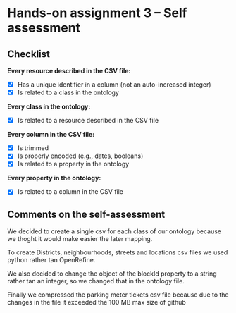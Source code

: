 # Hands-on assignment 3 – Self assessment

## Checklist

**Every resource described in the CSV file:**

- [X] Has a unique identifier in a column (not an auto-increased integer)
- [X] Is related to a class in the ontology

**Every class in the ontology:**

- [X] Is related to a resource described in the CSV file

**Every column in the CSV file:**

- [X] Is trimmed
- [X] Is properly encoded (e.g., dates, booleans)
- [X] Is related to a property in the ontology

**Every property in the ontology:**

- [X] Is related to a column in the CSV file

## Comments on the self-assessment
We decided to create a single csv for each class of our ontology because we thoght it would make easier the later mapping.

To create Districts, neighbourhoods, streets and locations csv files we used python rather tan OpenRefine.

We also decided to change the object of the blockId property to a string rather tan an integer, so we changed that in the ontology file.

Finally we compressed the parking meter tickets csv file because due to the changes in the file it exceeded the 100 MB max size of github
